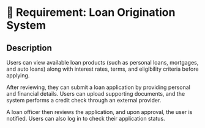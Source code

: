 # 📌 Requirement: Loan Origination System

## **Description**
Users can view available loan products (such as personal loans, mortgages, and auto loans) along with interest rates, terms, and eligibility criteria before applying.

After reviewing, they can submit a loan application by providing personal and financial details. Users can upload supporting documents, and the system performs a credit check through an external provider.

A loan officer then reviews the application, and upon approval, the user is notified. Users can also log in to check their application status.
